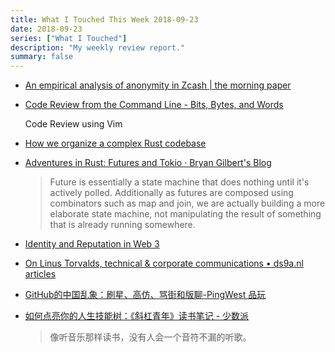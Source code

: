 ```yaml
---
title: What I Touched This Week 2018-09-23
date: 2018-09-23
series: ["What I Touched"]
description: "My weekly review report."
summary: false
---
```


* [An empirical analysis of anonymity in Zcash | the morning paper](https://blog.acolyer.org/2018/09/14/an-empirical-analysis-of-anonymity-in-zcash/)

* [Code Review from the Command Line - Bits, Bytes, and Words](https://blog.jez.io/cli-code-review/)

    Code Review using Vim

* [How we organize a complex Rust codebase](https://blog.getseq.net/rust-at-datalust-how-we-organize-a-complex-rust-codebase/)

* [Adventures in Rust: Futures and Tokio · Bryan Gilbert's Blog](http://bryangilbert.com/post/code/rust/adventures-futures-tokio-rust/)

    > Future is essentially a state machine that does nothing until it's actively polled. Additionally as futures are composed using combinators such as map and join, we are actually building a more elaborate state machine, not manipulating the result of something that is already running somewhere.

<!--more-->

* [Identity and Reputation in Web 3](https://sinahab.com/2018/09/identity-and-reputation-in-web-3/)
* [On Linus Torvalds, technical & corporate communications • ds9a.nl articles](https://ds9a.nl/articles/posts/linus-communications/)
* [GitHub的中国乱象：刷星、高仿、骂街和版聊-PingWest 品玩](https://www.pingwest.com/a/177413)
* [如何点亮你的人生技能树：《斜杠青年》读书笔记 - 少数派](https://sspai.com/post/47122)

    > 像听音乐那样读书，没有人会一个音符不漏的听歌。
